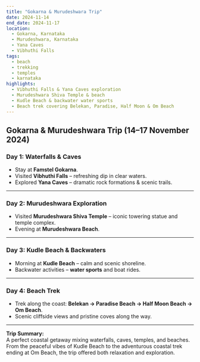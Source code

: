 ```yaml
---
title: "Gokarna & Murudeshwara Trip"
date: 2024-11-14
end_date: 2024-11-17
location:
  - Gokarna, Karnataka
  - Murudeshwara, Karnataka
  - Yana Caves
  - Vibhuthi Falls
tags:
  - beach
  - trekking
  - temples
  - karnataka
highlights:
  - Vibhuthi Falls & Yana Caves exploration
  - Murudeshwara Shiva Temple & beach
  - Kudle Beach & backwater water sports
  - Beach trek covering Belekan, Paradise, Half Moon & Om Beach
---
```


## Gokarna & Murudeshwara Trip (14–17 November 2024)

### Day 1: Waterfalls & Caves  
- Stay at **Famstel Gokarna**.  
- Visited **Vibhuthi Falls** – refreshing dip in clear waters.  
- Explored **Yana Caves** – dramatic rock formations & scenic trails.  

---

### Day 2: Murudeshwara Exploration  
- Visited **Murudeshwara Shiva Temple** – iconic towering statue and temple complex.  
- Evening at **Murudeshwara Beach**.  

---

### Day 3: Kudle Beach & Backwaters  
- Morning at **Kudle Beach** – calm and scenic shoreline.  
- Backwater activities – **water sports** and boat rides.  

---

### Day 4: Beach Trek  
- Trek along the coast: **Belekan → Paradise Beach → Half Moon Beach → Om Beach**.  
- Scenic cliffside views and pristine coves along the way.  

---

**Trip Summary:**  
A perfect coastal getaway mixing waterfalls, caves, temples, and beaches. From the peaceful vibes of Kudle Beach to the adventurous coastal trek ending at Om Beach, the trip offered both relaxation and exploration.
